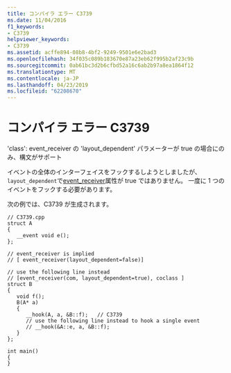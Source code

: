 ```yaml
---
title: コンパイラ エラー C3739
ms.date: 11/04/2016
f1_keywords:
- C3739
helpviewer_keywords:
- C3739
ms.assetid: acffe894-08b8-4bf2-9249-9501e6e2bad3
ms.openlocfilehash: 34f035c089b183670e87a23eb62f995b2af23c9b
ms.sourcegitcommit: 0ab61bc3d2b6cfbd52a16c6ab2b97a8ea1864f12
ms.translationtype: MT
ms.contentlocale: ja-JP
ms.lasthandoff: 04/23/2019
ms.locfileid: "62208670"
---
```

# <a name="compiler-error-c3739"></a>コンパイラ エラー C3739

'class': event_receiver の 'layout_dependent' パラメーターが true の場合にのみ、構文がサポート

イベントの全体のインターフェイスをフックするしようとしましたが、`layout_dependent`で[event_receiver](../../windows/event-receiver.md)属性が true ではありません。 一度に 1 つのイベントをフックする必要があります。

次の例では、C3739 が生成されます。

```
// C3739.cpp
struct A
{
   __event void e();
};

// event_receiver is implied
// [ event_receiver(layout_dependent=false)]

// use the following line instead
// [event_receiver(com, layout_dependent=true), coclass ]
struct B
{
   void f();
   B(A* a)
   {
      __hook(A, a, &B::f);   // C3739
      // use the following line instead to hook a single event
      // __hook(&A::e, a, &B::f);
   }
};

int main()
{
}
```